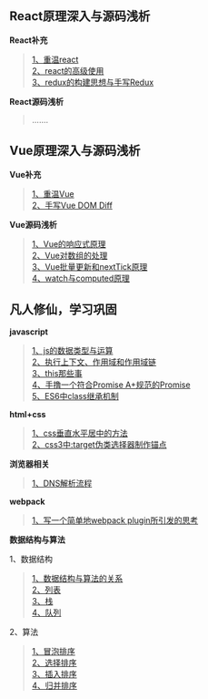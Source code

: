 ## React原理深入与源码浅析

**React补充**

> [1、重温react](https://github.com/xiaoliuing/blog/issues/1) <br />
> [2、react的高级使用](https://github.com/xiaoliuing/blog/issues/2) <br />
> [3、redux的构建思想与手写Redux](https://github.com/xiaoliuing/blog/issues/5) <br />

**React源码浅析**

> .......

## Vue原理深入与源码浅析

**Vue补充**

> [1、重温Vue](https://github.com/xiaoliuing/blog/issues/3) <br />
>[2、手写Vue DOM Diff](https://github.com/xiaoliuing/blog/issues/4) <br />

**Vue源码浅析**

> [1、Vue的响应式原理](https://github.com/xiaoliuing/blog/issues/16) <br />
> [2、Vue对数组的处理](https://github.com/xiaoliuing/blog/issues/20) <br />
> [3、Vue批量更新和nextTick原理 ](https://github.com/xiaoliuing/blog/issues/21) <br />
>[4、watch与computed原理](https://github.com/xiaoliuing/blog/issues/22) <br />


## 凡人修仙，学习巩固

**javascript**

> [1、js的数据类型与运算](https://github.com/xiaoliuing/blog/issues/7) <br />
> [2、执行上下文、作用域和作用域链](https://github.com/xiaoliuing/blog/issues/8) <br />
> [3、this那些事](https://github.com/xiaoliuing/blog/issues/18) <br />
> [4、手撸一个符合Promise A+规范的Promise](https://github.com/xiaoliuing/blog/issues/19) <br />
> [5、ES6中class继承机制](https://github.com/xiaoliuing/blog/issues/26) <br />

**html+css**

> [1、css垂直水平居中的方法](https://github.com/xiaoliuing/blog/issues/12) <br />
> [2、css3中:target伪类选择器制作锚点](https://github.com/xiaoliuing/blog/issues/15) <br />


**浏览器相关**

>[1、DNS解析流程](https://github.com/xiaoliuing/blog/issues/17) <br />
>
>

**webpack**

> [1、写一个简单地webpack plugin所引发的思考](https://github.com/xiaoliuing/blog/issues/23) <br />

**数据结构与算法**

1、数据结构

> [1、数据结构与算法的关系](https://github.com/xiaoliuing/blog/issues/6) <br />
> [2、列表](https://github.com/xiaoliuing/blog/issues/9) <br />
> [3、栈](https://github.com/xiaoliuing/blog/issues/24) <br />
> [4、队列](https://github.com/xiaoliuing/blog/issues/25) <br />

2、算法

> [1、冒泡排序](https://github.com/xiaoliuing/blog/issues/10) <br />
> [2、选择排序](https://github.com/xiaoliuing/blog/issues/11) <br />
> [3、插入排序](https://github.com/xiaoliuing/blog/issues/13) <br />
> [4、归并排序](https://github.com/xiaoliuing/blog/issues/14) <br />
